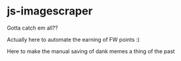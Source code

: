 # js-imagescraper
Gotta catch em all??

Actually here to automate the earning of FW points :)

Here to make the manual saving of dank memes a thing of the past

